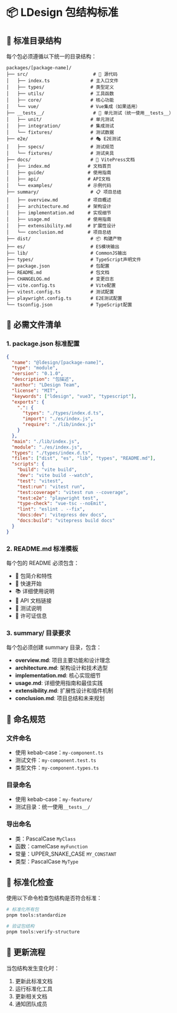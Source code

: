 # 📦 LDesign 包结构标准

## 🎯 标准目录结构

每个包必须遵循以下统一的目录结构：

```
packages/[package-name]/
├── src/                        # 📝 源代码
│   ├── index.ts               # 主入口文件
│   ├── types/                 # 类型定义
│   ├── utils/                 # 工具函数
│   ├── core/                  # 核心功能
│   └── vue/                   # Vue集成（如果适用）
├── __tests__/                  # 🧪 单元测试（统一使用__tests__）
│   ├── unit/                  # 单元测试
│   ├── integration/           # 集成测试
│   └── fixtures/              # 测试数据
├── e2e/                       # 🎭 E2E测试
│   ├── specs/                 # 测试规范
│   └── fixtures/              # 测试夹具
├── docs/                      # 📖 VitePress文档
│   ├── index.md              # 文档首页
│   ├── guide/                # 使用指南
│   ├── api/                  # API文档
│   └── examples/             # 示例代码
├── summary/                   # 📋 项目总结
│   ├── overview.md           # 项目概述
│   ├── architecture.md       # 架构设计
│   ├── implementation.md     # 实现细节
│   ├── usage.md              # 使用指南
│   ├── extensibility.md      # 扩展性设计
│   └── conclusion.md         # 项目总结
├── dist/                      # 📦 构建产物
├── es/                        # ES模块输出
├── lib/                       # CommonJS输出
├── types/                     # TypeScript声明文件
├── package.json               # 包配置
├── README.md                  # 包文档
├── CHANGELOG.md               # 变更日志
├── vite.config.ts             # Vite配置
├── vitest.config.ts           # 测试配置
├── playwright.config.ts       # E2E测试配置
└── tsconfig.json              # TypeScript配置
```

## 🔧 必需文件清单

### 1. **package.json 标准配置**

```json
{
  "name": "@ldesign/[package-name]",
  "type": "module",
  "version": "0.1.0",
  "description": "包描述",
  "author": "LDesign Team",
  "license": "MIT",
  "keywords": ["ldesign", "vue3", "typescript"],
  "exports": {
    ".": {
      "types": "./types/index.d.ts",
      "import": "./es/index.js",
      "require": "./lib/index.js"
    }
  },
  "main": "./lib/index.js",
  "module": "./es/index.js",
  "types": "./types/index.d.ts",
  "files": ["dist", "es", "lib", "types", "README.md"],
  "scripts": {
    "build": "vite build",
    "dev": "vite build --watch",
    "test": "vitest",
    "test:run": "vitest run",
    "test:coverage": "vitest run --coverage",
    "test:e2e": "playwright test",
    "type-check": "vue-tsc --noEmit",
    "lint": "eslint . --fix",
    "docs:dev": "vitepress dev docs",
    "docs:build": "vitepress build docs"
  }
}
```

### 2. **README.md 标准模板**

每个包的 README 必须包含：

- 📖 包简介和特性
- 🚀 快速开始
- 📚 详细使用说明
- 🔧 API 文档链接
- 🧪 测试说明
- 📄 许可证信息

### 3. **summary/ 目录要求**

每个包必须创建 summary 目录，包含：

- **overview.md**: 项目主要功能和设计理念
- **architecture.md**: 架构设计和技术选型
- **implementation.md**: 核心实现细节
- **usage.md**: 详细使用指南和最佳实践
- **extensibility.md**: 扩展性设计和插件机制
- **conclusion.md**: 项目总结和未来规划

## 🎯 命名规范

### 文件命名

- 使用 kebab-case：`my-component.ts`
- 测试文件：`my-component.test.ts`
- 类型文件：`my-component.types.ts`

### 目录命名

- 使用 kebab-case：`my-feature/`
- 测试目录：统一使用`__tests__/`

### 导出命名

- 类：PascalCase `MyClass`
- 函数：camelCase `myFunction`
- 常量：UPPER_SNAKE_CASE `MY_CONSTANT`
- 类型：PascalCase `MyType`

## 🔄 标准化检查

使用以下命令检查包结构是否符合标准：

```bash
# 标准化所有包
pnpm tools:standardize

# 验证包结构
pnpm tools:verify-structure
```

## 📝 更新流程

当包结构发生变化时：

1. 更新此标准文档
2. 运行标准化工具
3. 更新相关文档
4. 通知团队成员
